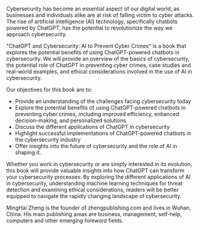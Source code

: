 
Cybersecurity has become an essential aspect of our digital world, as businesses and individuals alike are at risk of falling victim to cyber attacks. The rise of artificial intelligence (AI) technology, specifically chatbots powered by ChatGPT, has the potential to revolutionize the way we approach cybersecurity.

"ChatGPT and Cybersecurity: AI to Prevent Cyber Crimes" is a book that explores the potential benefits of using ChatGPT-powered chatbots in cybersecurity. We will provide an overview of the basics of cybersecurity, the potential role of ChatGPT in preventing cyber crimes, case studies and real-world examples, and ethical considerations involved in the use of AI in cybersecurity.

Our objectives for this book are to:

* Provide an understanding of the challenges facing cybersecurity today
* Explore the potential benefits of using ChatGPT-powered chatbots in preventing cyber crimes, including improved efficiency, enhanced decision-making, and personalized solutions
* Discuss the different applications of ChatGPT in cybersecurity
* Highlight successful implementations of ChatGPT-powered chatbots in the cybersecurity industry
* Offer insights into the future of cybersecurity and the role of AI in shaping it.

Whether you work in cybersecurity or are simply interested in its evolution, this book will provide valuable insights into how ChatGPT can transform your cybersecurity processes. By exploring the different applications of AI in cybersecurity, understanding machine learning techniques for threat detection and examining ethical considerations, readers will be better equipped to navigate the rapidly changing landscape of cybersecurity.

MingHai Zheng is the founder of zhengpublishing.com and lives in Wuhan, China. His main publishing areas are business, management, self-help, computers and other emerging foreword fields.
